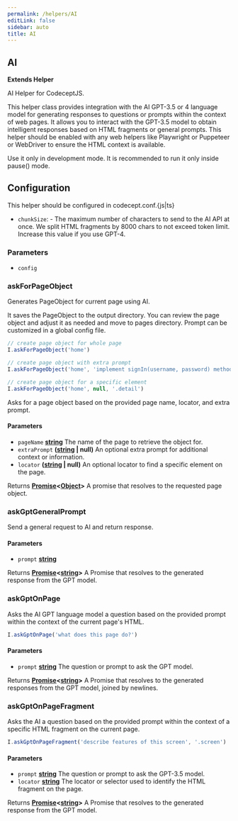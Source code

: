 ```yaml
---
permalink: /helpers/AI
editLink: false
sidebar: auto
title: AI
---
```


<!-- Generated by documentation.js. Update this documentation by updating the source code. -->

## AI

**Extends Helper**

AI Helper for CodeceptJS.

This helper class provides integration with the AI GPT-3.5 or 4 language model for generating responses to questions or prompts within the context of web pages. It allows you to interact with the GPT-3.5 model to obtain intelligent responses based on HTML fragments or general prompts.
This helper should be enabled with any web helpers like Playwright or Puppeteer or WebDriver to ensure the HTML context is available.

Use it only in development mode. It is recommended to run it only inside pause() mode.

## Configuration

This helper should be configured in codecept.conf.{js|ts}

- `chunkSize`: - The maximum number of characters to send to the AI API at once. We split HTML fragments by 8000 chars to not exceed token limit. Increase this value if you use GPT-4.

### Parameters

- `config` &#x20;

### askForPageObject

Generates PageObject for current page using AI.

It saves the PageObject to the output directory. You can review the page object and adjust it as needed and move to pages directory.
Prompt can be customized in a global config file.

```js
// create page object for whole page
I.askForPageObject('home')

// create page object with extra prompt
I.askForPageObject('home', 'implement signIn(username, password) method')

// create page object for a specific element
I.askForPageObject('home', null, '.detail')
```

Asks for a page object based on the provided page name, locator, and extra prompt.

#### Parameters

- `pageName` **[string][1]** The name of the page to retrieve the object for.
- `extraPrompt` **([string][1] | null)** An optional extra prompt for additional context or information.
- `locator` **([string][1] | null)** An optional locator to find a specific element on the page.

Returns **[Promise][2]<[Object][3]>** A promise that resolves to the requested page object.

### askGptGeneralPrompt

Send a general request to AI and return response.

#### Parameters

- `prompt` **[string][1]**&#x20;

Returns **[Promise][2]<[string][1]>** A Promise that resolves to the generated response from the GPT model.

### askGptOnPage

Asks the AI GPT language model a question based on the provided prompt within the context of the current page's HTML.

```js
I.askGptOnPage('what does this page do?')
```

#### Parameters

- `prompt` **[string][1]** The question or prompt to ask the GPT model.

Returns **[Promise][2]<[string][1]>** A Promise that resolves to the generated responses from the GPT model, joined by newlines.

### askGptOnPageFragment

Asks the AI a question based on the provided prompt within the context of a specific HTML fragment on the current page.

```js
I.askGptOnPageFragment('describe features of this screen', '.screen')
```

#### Parameters

- `prompt` **[string][1]** The question or prompt to ask the GPT-3.5 model.
- `locator` **[string][1]** The locator or selector used to identify the HTML fragment on the page.

Returns **[Promise][2]<[string][1]>** A Promise that resolves to the generated response from the GPT model.

[1]: https://developer.mozilla.org/docs/Web/JavaScript/Reference/Global_Objects/String
[2]: https://developer.mozilla.org/docs/Web/JavaScript/Reference/Global_Objects/Promise
[3]: https://developer.mozilla.org/docs/Web/JavaScript/Reference/Global_Objects/Object
